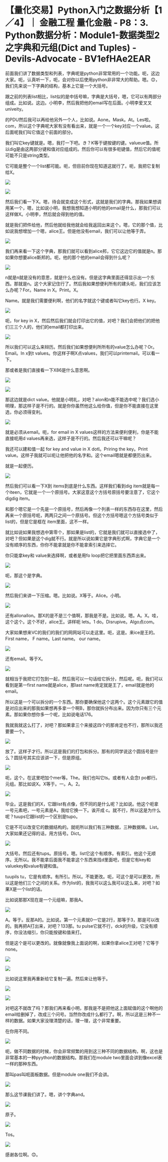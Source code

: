 # 【量化交易】Python入门之数据分析【1／4】｜ 金融工程 量化金融 - P8：3. Python数据分析：Module1-数据类型2之字典和元组(Dict and Tuples) - Devils-Advocate - BV1efHAe2EAR

前面我们讲了数据类型和列表，字典呢是python非常常用的一个功能。呃，这边大家。呃，认真听一下，呃，会对你以后使用python非非常大的帮助。嗯。😊，我们先来说一下字典的结构，基本上它是一个大括号。

跟之前的列表list相比，list似的是中括号嘛，字典是大括号，嗯，它可以有两部分组成。比如说。这边。小明李，然后我把他的email写在后面。小明李爱叉叉univeity。

的PDU然后我可以再给他另外一个人，比如说。Aone。Mask。At。Les啦。com，所以这个字典呢大家有没有看出来，就是一个一个key对应一个value。这后面呢我们叫它值这个前面的部分。

我们叫它key键就是。嗯，我打一下吧。き？K等于键按键的键。valueue值。所以dig是由这两部分键和值对应组成的。然后你可以有很多呃键值，然后它的值呢可能不只是string类型。

它可能是整个一个list都可能。呃，但目前你现在知道这就行了。呃，我把它复制给X。

![](img/2ecdf0e6b3f5e5d17fa88b97fb8eb5e7_1.png)

![](img/2ecdf0e6b3f5e5d17fa88b97fb8eb5e7_2.png)

然后我们看一下X。嗯，待会就变成这个形式，这就是我们的字典。那我如果想调用某一个，嗯，比如说小明，我想我想知道小明的他的email是什么，那我们可以这样做X。小明李，然后就会得到他的值。

就是我们把件给他，然后他就给我他就会给我返回出来这个。嗯，它的那个值，比如说我想增加一个嗯，alice王。但是他没有email，我们可以让他等于弄。



![](img/2ecdf0e6b3f5e5d17fa88b97fb8eb5e7_4.png)

我们再来看一下这个字典，那我们就可以看到alice邦，它它这边它的值就是n。那如果你想要alice斯邦的。呃，他的那个他的email会得到什么呢？



![](img/2ecdf0e6b3f5e5d17fa88b97fb8eb5e7_6.png)

n就是n就是没有的意思，就是什么也没有。但是这字典里面还得显示出一个东西。那就是n。这个大家记住行了。然后我如果想便利所有的建头呃，我们应该怎么办呢？For。Name in X。Print。X。

Name。就是我们需要便利啊，他们的名字就这个键或者叫它key也行。X key。

![](img/2ecdf0e6b3f5e5d17fa88b97fb8eb5e7_8.png)

呃，for key in X，然后然后我们就会打印出它的值，对吧？我们会把他们的把他们三三个人的，他们的email都打印出来。



![](img/2ecdf0e6b3f5e5d17fa88b97fb8eb5e7_10.png)

所以我们可以这么来辩历。然后我们如果想便利所所有的value怎么办呢？Or。Email。In x到t values。你这样子啊X点values，我们可以printemail。可以看一下。

那或者是我们直接看一下X86是什么意思啊。

![](img/2ecdf0e6b3f5e5d17fa88b97fb8eb5e7_12.png)

![](img/2ecdf0e6b3f5e5d17fa88b97fb8eb5e7_13.png)

那这边就是dict value。他就是小明礼，对吧？alon和n能不能选中呢？我们选小明理，那这样子是不行的。就是你你虽然他这么给你值，但是你不能直接在这里选，你必须得变利。



![](img/2ecdf0e6b3f5e5d17fa88b97fb8eb5e7_15.png)

就是必须从email。呃，for email in X values这样的方法来便利便利，你是不能直接呃用d values再来选，这样子是不行的。然后我还可以干嘛呢？

我还可以建和值一起 for key and value in X dotI。Priring the key。Print value。这样子我就可以呃让他把他的名字和。这个email嗯就是都便历出来。

就是一起便历。

![](img/2ecdf0e6b3f5e5d17fa88b97fb8eb5e7_17.png)

然后我们可以看一下X到 items到底是什么东西。这样我们看到dig item就是每一个iteen，它就是一个一个原括号。大家这意这个方括号原括号要注意了，它这个digdig item。

和那个嗯它是一个先是一个原括号，然后再像一个列表一样的东西存在这里，然后再来一个原括号呃，两两只之间一个原括号。但这个方括号嗯这个方括号类似于list的，但是它是框在 item里面，这不一样。

就比如说如果我想选中第零个，那如果是list的，它就是我们就可以直接选中了，对吧？但如果是这个dig就不行。就是所以说如果它是字典形式啊，字典它是一个没有顺序的东西，你你不能拿就是你不能拿索引来选择它。

你只能拿key和 value来选择啊，或者是用fo loop把它把里面东西弄出来。

![](img/2ecdf0e6b3f5e5d17fa88b97fb8eb5e7_19.png)

呃，那这个是字典。

![](img/2ecdf0e6b3f5e5d17fa88b97fb8eb5e7_21.png)

然后我们来讲一下压缩。嗯。比如说。X等于。Alice。小明。

![](img/2ecdf0e6b3f5e5d17fa88b97fb8eb5e7_23.png)

还有allonallon。那X的是不是三个值啊，那我是不是。比如说。嗯。A。X。哇，这个这个。这个不好，alice王。讲样呃 lets。1 do。Disrupive。Algo点com。

大家如果想来VC的我们的我们的网网站可以走这里。呃，这是。来ice是王的。First name， F name。Last name。 our name。



![](img/2ecdf0e6b3f5e5d17fa88b97fb8eb5e7_25.png)

还有email。等于X。

![](img/2ecdf0e6b3f5e5d17fa88b97fb8eb5e7_27.png)

就相当于我把它打包到一起，然后我可以一句话给它拆分，然后呢。呃，我们可以看到是第一first name就是alice，那last name肯定就是王了，email就是他的email。

所以这是一个可以拆分的一个东西。那你要确保他这个这两个。这个元素跟它的值是对应出来的那我如果想再多拿一个啊B，那你就拆分布出来。因为你只有三个元素。那如果你想你多一个呢，比如说电话176。

我就我就这么打了，对吧？那如果拿三个来接这四个的那肯定也不行，那所以我还要要一个。

![](img/2ecdf0e6b3f5e5d17fa88b97fb8eb5e7_29.png)

放了。这样子才行。所以这是我们的打包和拆分。那有的同学说这个圆括号是什么？圆括号其实应该讲一下，但是原组。



![](img/2ecdf0e6b3f5e5d17fa88b97fb8eb5e7_31.png)

呃，这个。在这里吧加个mer等。The。我们也叫它ts。或者有人会念t po都行。元组。那比如说X。X等于。一。A。2。



![](img/2ecdf0e6b3f5e5d17fa88b97fb8eb5e7_33.png)

毕业。这是我们的X，它跟list有点像，但不同的是什么呢？比如说。他这个呃拿一号元素吧，一号元素是A，我给它换一下。诶开成 c。就不行，所以这是为什么呢？tuups它跟list的一个区别是tupo。

它是不可以改变它的数据结构的。就呃所以我们有三种数据，三种数据嘛。List。大家如果还记得的话，用方括号。Dict。



![](img/2ecdf0e6b3f5e5d17fa88b97fb8eb5e7_35.png)

大括号。然后还有tups。原括号。嗯。list它这个有顺序。有索引。他这个无顺序。无所以。我不能拿后面我不能拿这个东西来找d里面吧，但是它有key和valuekey和value有键和值。

tuupils tu，它是有顺序。有所引。所以。不能更改。呃，可这个是可以更改，所以这是他们三个之间的关系。作为list的，我我可以这么我可以这么来，对吧？如果X是一个list的话。

比如说那那X现在是一个元组嘛，那我A。

![](img/2ecdf0e6b3f5e5d17fa88b97fb8eb5e7_37.png)

A。等于。反那A的。比如说。第一个元素就0一它是2行，那等于3，那是可以改的。我再把A打出来，对吧？133那。tu pulse它就不行，dck的升级，它没有顺序，你没法缩引，你只能按键和值来打。

但是这个是可以更改的。就像就像我上面说的啊，如果你拿alice王对吧？它等于none。

![](img/2ecdf0e6b3f5e5d17fa88b97fb8eb5e7_39.png)

![](img/2ecdf0e6b3f5e5d17fa88b97fb8eb5e7_40.png)

比如说这里我再重新给它复制一遍。然后来让他等于。

![](img/2ecdf0e6b3f5e5d17fa88b97fb8eb5e7_42.png)

![](img/2ecdf0e6b3f5e5d17fa88b97fb8eb5e7_43.png)

对吧这不就改了吗？那我们再来看小明，那我是不是把他这上面赋值的这个啊他的email给删掉了，改成三个问号。当然你改成什么都行了。啊，所以这是三种不一样的数据。如果大家没理清楚的话，理一理，这个非常重要。

在你用不同。

![](img/2ecdf0e6b3f5e5d17fa88b97fb8eb5e7_45.png)

呃，做不同数据的时候，你会非常频繁的用到这三种不同的数据结构，啊，这也是非常基本的一种pyython的数据结构。那我们在module two里面会讲到像excel表一样的那种东西。

那叫pas叫呃面板数据。但是module one我们不会讲。

![](img/2ecdf0e6b3f5e5d17fa88b97fb8eb5e7_47.png)

那么这节课我们讲了。嗯，讲个字典and。

![](img/2ecdf0e6b3f5e5d17fa88b97fb8eb5e7_49.png)

原子。

![](img/2ecdf0e6b3f5e5d17fa88b97fb8eb5e7_51.png)

Tos。

![](img/2ecdf0e6b3f5e5d17fa88b97fb8eb5e7_53.png)

感谢各位啊。😊。